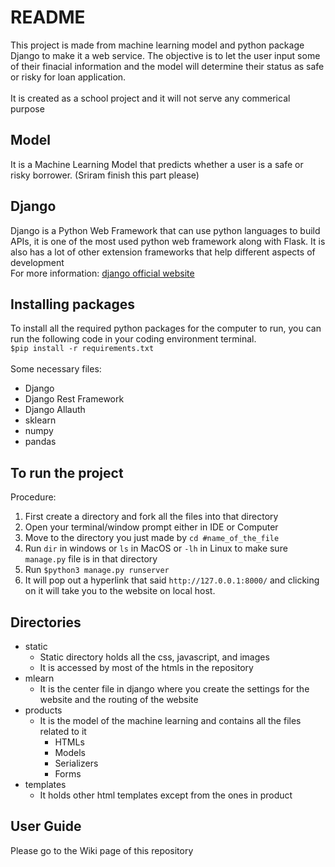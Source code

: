 # README
This project is made from machine learning model and python package Django to make it a web service. The objective is to let the user input some of their finacial information and the model will determine their status as safe or risky for loan application.<br><br>
It is created as a school project and it will not serve any commerical purpose

## Model
It is a Machine Learning Model that predicts whether a user is a safe or risky borrower.
(Sriram finish this part please)

## Django
Django is a Python Web Framework that can use python languages to build APIs, it is one of the most used python web framework along with Flask. It is also has a lot of other extension frameworks that help different aspects of development<br>
For more information: [django official website](https://www.djangoproject.com/)

## Installing packages
To install all the required python packages for the computer to run, you can run the following code in your coding environment terminal.<br>
`$pip install -r requirements.txt`
<br><br>
Some necessary files:
- Django
- Django Rest Framework
- Django Allauth
- sklearn
- numpy
- pandas

## To run the project
Procedure:
1. First create a directory and fork all the files into that directory
2. Open your terminal/window prompt either in IDE or Computer
3. Move to the directory you just made by `cd #name_of_the_file`
4. Run ```dir``` in windows or ```ls``` in MacOS or ```-lh``` in Linux to make sure `manage.py` file is in that directory
5. Run `$python3 manage.py runserver`
6. It will pop out a hyperlink that said `http://127.0.0.1:8000/` and clicking on it will take you to the website on local host.

## Directories
- static
  - Static directory holds all the css, javascript, and images
  - It is accessed by most of the htmls in the repository
- mlearn
  - It is the center file in django where you create the settings for the website and the routing of the website
- products
  - It is the model of the machine learning and contains all the files related to it
    - HTMLs
    - Models
    - Serializers
    - Forms
- templates
  - It holds other html templates except from the ones in product
 
 ## User Guide
 Please go to the Wiki page of this repository
